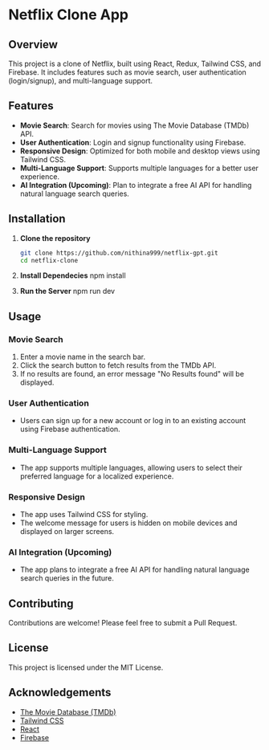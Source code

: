 # Netflix Clone App

## Overview

This project is a clone of Netflix, built using React, Redux, Tailwind CSS, and Firebase. It includes features such as movie search, user authentication (login/signup), and multi-language support.

## Features

- **Movie Search**: Search for movies using The Movie Database (TMDb) API.
- **User Authentication**: Login and signup functionality using Firebase.
- **Responsive Design**: Optimized for both mobile and desktop views using Tailwind CSS.
- **Multi-Language Support**: Supports multiple languages for a better user experience.
- **AI Integration (Upcoming)**: Plan to integrate a free AI API for handling natural language search queries.

## Installation

1. **Clone the repository**

   ```bash
   git clone https://github.com/nithina999/netflix-gpt.git
   cd netflix-clone
   ```

2. **Install Dependecies**
   npm install
3. **Run the Server**
   npm run dev

## Usage

### Movie Search

1. Enter a movie name in the search bar.
2. Click the search button to fetch results from the TMDb API.
3. If no results are found, an error message "No Results found" will be displayed.

### User Authentication

- Users can sign up for a new account or log in to an existing account using Firebase authentication.

### Multi-Language Support

- The app supports multiple languages, allowing users to select their preferred language for a localized experience.

### Responsive Design

- The app uses Tailwind CSS for styling.
- The welcome message for users is hidden on mobile devices and displayed on larger screens.

### AI Integration (Upcoming)

- The app plans to integrate a free AI API for handling natural language search queries in the future.

## Contributing

Contributions are welcome! Please feel free to submit a Pull Request.

## License

This project is licensed under the MIT License.

## Acknowledgements

- [The Movie Database (TMDb)](https://www.themoviedb.org/)
- [Tailwind CSS](https://tailwindcss.com/)
- [React](https://reactjs.org/)
- [Firebase](https://firebase.google.com/)
